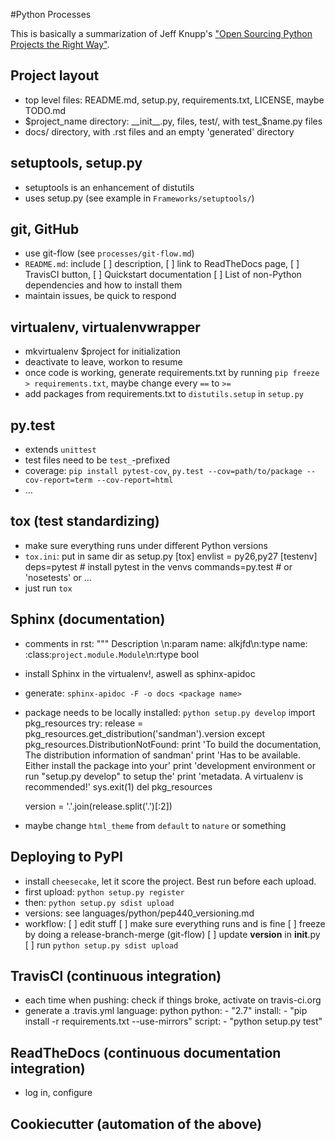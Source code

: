 #Python Processes

This is basically a summarization of Jeff Knupp's ["Open Sourcing Python Projects the Right Way"](http://www.jeffknupp.com/blog/2013/08/16/open-sourcing-a-python-project-the-right-way/).

## Project layout
 - top level files: README.md, setup.py, requirements.txt, LICENSE, maybe TODO.md
 - $project_name directory: __init__.py, files, test/, with test_$name.py files
 - docs/ directory, with .rst files and an empty 'generated' directory


## setuptools, setup.py
 - setuptools is an enhancement of distutils
 - uses setup.py (see example in `Frameworks/setuptools/`)


## git, GitHub
 - use git-flow (see `processes/git-flow.md`)
 - `README.md`: include 
    [ ] description, 
    [ ] link to ReadTheDocs page, 
    [ ] TravisCI button, 
    [ ] Quickstart documentation
    [ ] List of non-Python dependencies and how to install them
 - maintain issues, be quick to respond


## virtualenv, virtualenvwrapper
 - mkvirtualenv $project for initialization
 - deactivate to leave, workon <name> to resume
 - once code is working, generate requirements.txt by running `pip freeze > requirements.txt`, maybe change every `==` to `>=`
 - add packages from requirements.txt to `distutils.setup` in `setup.py`


## py.test
 - extends `unittest`
 - test files need to be `test_`-prefixed
 - coverage: `pip install pytest-cov`, `py.test --cov=path/to/package --cov-report=term --cov-report=html`
 - …


## tox (test standardizing)
 - make sure everything runs under different Python versions
 - `tox.ini`: put in same dir as setup.py
     [tox]
     envlist = py26,py27
     [testenv]
     deps=pytest       # install pytest in the venvs
     commands=py.test  # or 'nosetests' or ...
 - just run `tox`
    

## Sphinx (documentation)
 - comments in rst: """ Description \n:param name: alkjfd\n:type name: :class:`project.module.Module`\n:rtype bool
 - install Sphinx in the virtualenv!, aswell as sphinx-apidoc 
 - generate: `sphinx-apidoc -F -o docs <package name>`
 - package needs to be locally installed: `python setup.py develop`
    import pkg_resources
    try:
        release = pkg_resources.get_distribution('sandman').version
    except pkg_resources.DistributionNotFound:
        print 'To build the documentation, The distribution information of sandman'
        print 'Has to be available.  Either install the package into your'
        print 'development environment or run "setup.py develop" to setup the'
        print 'metadata.  A virtualenv is recommended!'
        sys.exit(1)
    del pkg_resources
    
    version = '.'.join(release.split('.')[:2])
 - maybe change `html_theme` from `default` to `nature` or something


## Deploying to PyPI
 - install `cheesecake`, let it score the project. Best run before each upload.
 - first upload: `python setup.py register`
 - then: `python setup.py sdist upload`
 - versions: see languages/python/pep440_versioning.md
 - workflow:
    [ ] edit stuff
    [ ] make sure everything runs and is fine
    [ ] freeze by doing a release-branch-merge (git-flow)
    [ ] update __version__ in __init__.py
    [ ] run `python setup.py sdist upload`


## TravisCl (continuous integration)
 - each time when pushing: check if things broke, activate on travis-ci.org
 - generate a .travis.yml
    language: python
    python:
        - "2.7"
    install: 
        - "pip install -r requirements.txt --use-mirrors"
    script:
        - "python setup.py test"


## ReadTheDocs (continuous documentation integration)
 - log in, configure


## Cookiecutter (automation of the above)
